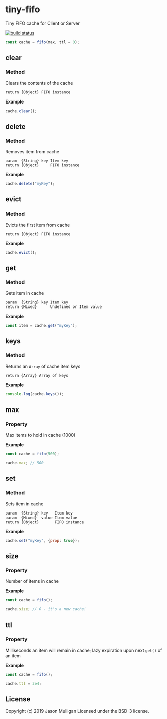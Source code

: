 # tiny-fifo
Tiny FIFO cache for Client or Server

[![build status](https://secure.travis-ci.org/avoidwork/tiny-fifo.svg)](http://travis-ci.org/avoidwork/tiny-fifo)

```javascript
const cache = fifo(max, ttl = 0);
```

## clear
### Method

Clears the contents of the cache

	return {Object} FIFO instance

**Example**

```javascript
cache.clear();
```

## delete
### Method

Removes item from cache

	param  {String} key Item key
	return {Object}     FIFO instance

**Example**

```javascript
cache.delete("myKey");
```

## evict
### Method

Evicts the first item from cache

	return {Object} FIFO instance

**Example**

```javascript
cache.evict();
```

## get
### Method

Gets item in cache

	param  {String} key Item key
	return {Mixed}      Undefined or Item value

**Example**

```javascript
const item = cache.get("myKey");
```

## keys
### Method

Returns an `Array` of cache item keys

	return {Array} Array of keys

**Example**

```javascript
console.log(cache.keys());
```

## max
### Property

Max items to hold in cache (1000)

**Example**

```javascript
const cache = fifo(500);

cache.max; // 500
```

## set
### Method

Sets item in cache

	param  {String} key   Item key
	param  {Mixed}  value Item value
	return {Object}       FIFO instance

**Example**

```javascript
cache.set("myKey", {prop: true});
```

## size
### Property

Number of items in cache

**Example**

```javascript
const cache = fifo();

cache.size; // 0 - it's a new cache!
```

## ttl
### Property

Milliseconds an item will remain in cache; lazy expiration upon next `get()` of an item

**Example**

```javascript
const cache = fifo();

cache.ttl = 3e4;
```

## License
Copyright (c) 2019 Jason Mulligan
Licensed under the BSD-3 license.
